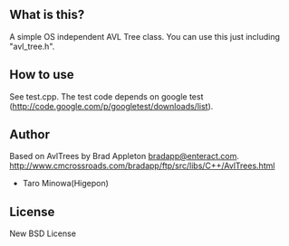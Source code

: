 ## What is this?
A simple OS independent AVL Tree class.
You can use this just including "avl_tree.h".
## How to use
See test.cpp. The test code depends on google test (http://code.google.com/p/googletest/downloads/list).

## Author
Based on AvlTrees by Brad Appleton <bradapp@enteract.com>.
http://www.cmcrossroads.com/bradapp/ftp/src/libs/C++/AvlTrees.html

* Taro Minowa(Higepon)

## License
New BSD License

